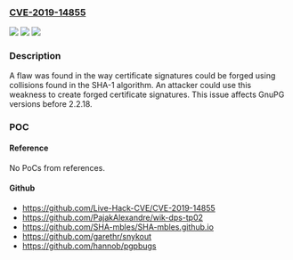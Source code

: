 ### [CVE-2019-14855](https://cve.mitre.org/cgi-bin/cvename.cgi?name=CVE-2019-14855)
![](https://img.shields.io/static/v1?label=Product&message=gnupg2&color=blue)
![](https://img.shields.io/static/v1?label=Version&message=2.2.18%20&color=brightgreen)
![](https://img.shields.io/static/v1?label=Vulnerability&message=CWE-326&color=brightgreen)

### Description

A flaw was found in the way certificate signatures could be forged using collisions found in the SHA-1 algorithm. An attacker could use this weakness to create forged certificate signatures. This issue affects GnuPG versions before 2.2.18.

### POC

#### Reference
No PoCs from references.

#### Github
- https://github.com/Live-Hack-CVE/CVE-2019-14855
- https://github.com/PajakAlexandre/wik-dps-tp02
- https://github.com/SHA-mbles/SHA-mbles.github.io
- https://github.com/garethr/snykout
- https://github.com/hannob/pgpbugs

